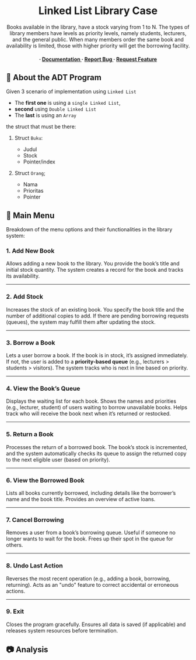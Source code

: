 <div align='center'>

<h1>Linked List Library Case</h1>
<p>Books available in the library, have a stock varying from 1 to N. The types of library members have levels as priority levels, namely students, lecturers, and the general public. When many members order the same book and availability is limited, those with higher priority will get the borrowing facility.</p>

<h4> <span> · </span> <a href="https://github.com/glicthe/Library-Borrowing/blob/master/README.md"> Documentation </a> <span> · </span> <a href="https://github.com/glicthe/Library-Borrowing/issues"> Report Bug </a> <span> · </span> <a href="https://github.com/glicthe/Library-Borrowing/issues"> Request Feature </a> </h4>


</div>

## :star2: About the ADT Program
Given 3 scenario of implementation using `Linked List`
 - The **first one** is using a `single Linked List`,
 - **second** using `Double Linked List`
 - The **last** is using an `Array` 

the struct that must be there:
1. Struct `Buku`: 
    - Judul
    - Stock
    - Pointer/index

2. Struct `Orang`;
    - Nama
    - Prioritas
    - Pointer         


## :page_with_curl: Main Menu
Breakdown of the menu options and their functionalities in the library system:

### 1. **Add New Book**  
Allows adding a new book to the library. You provide the book’s title and initial stock quantity. The system creates a record for the book and tracks its availability.

---

### 2. **Add Stock**  
Increases the stock of an existing book. You specify the book title and the number of additional copies to add. If there are pending borrowing requests (queues), the system may fulfill them after updating the stock.

---

### 3. **Borrow a Book**  
Lets a user borrow a book. If the book is in stock, it’s assigned immediately. If not, the user is added to a **priority-based queue** (e.g., lecturers > students > visitors). The system tracks who is next in line based on priority.

---

### 4. **View the Book’s Queue**  
Displays the waiting list for each book. Shows the names and priorities (e.g., lecturer, student) of users waiting to borrow unavailable books. Helps track who will receive the book next when it’s returned or restocked.

---

### 5. **Return a Book**  
Processes the return of a borrowed book. The book’s stock is incremented, and the system automatically checks its queue to assign the returned copy to the next eligible user (based on priority).

---

### 6. **View the Borrowed Book**  
Lists all books currently borrowed, including details like the borrower’s name and the book title. Provides an overview of active loans.

---

### 7. **Cancel Borrowing**  
Removes a user from a book’s borrowing queue. Useful if someone no longer wants to wait for the book. Frees up their spot in the queue for others.

---

### 8. **Undo Last Action**  
Reverses the most recent operation (e.g., adding a book, borrowing, returning). Acts as an "undo" feature to correct accidental or erroneous actions.

---

### 9. **Exit**  
Closes the program gracefully. Ensures all data is saved (if applicable) and releases system resources before termination.


## :camera: Analysis

